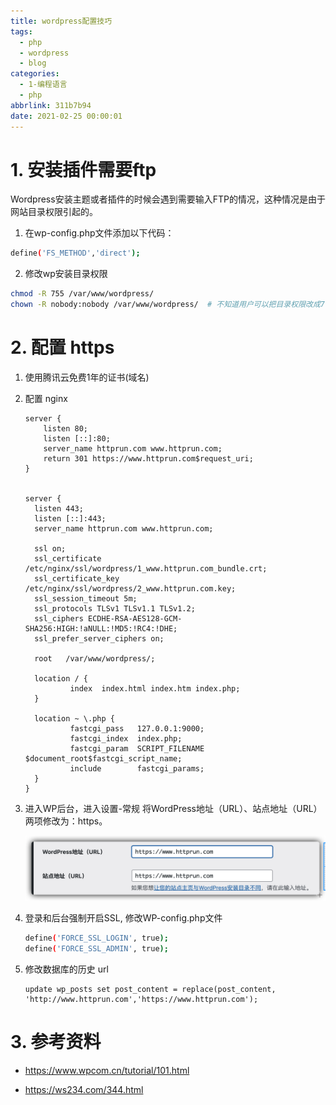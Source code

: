 ```yaml
---
title: wordpress配置技巧
tags:
  - php
  - wordpress
  - blog
categories:
  - 1-编程语言
  - php
abbrlink: 311b7b94
date: 2021-02-25 00:00:01
---
```


# 1. 安装插件需要ftp

Wordpress安装主题或者插件的时候会遇到需要输入FTP的情况，这种情况是由于网站目录权限引起的。

<!-- more -->

1. 在wp-config.php文件添加以下代码：

```bash
define('FS_METHOD','direct');
```

2. 修改wp安装目录权限

```bash
chmod -R 755 /var/www/wordpress/
chown -R nobody:nobody /var/www/wordpress/  # 不知道用户可以把目录权限改成777
```



# 2. 配置 https


1. 使用腾讯云免费1年的证书(域名)

2. 配置 nginx

   ```nginx
   server {
       listen 80;
       listen [::]:80;
       server_name httprun.com www.httprun.com;
       return 301 https://www.httprun.com$request_uri;
   }
   
   
   server {
     listen 443;
     listen [::]:443;
     server_name httprun.com www.httprun.com;
   
     ssl on;
     ssl_certificate /etc/nginx/ssl/wordpress/1_www.httprun.com_bundle.crt;
     ssl_certificate_key /etc/nginx/ssl/wordpress/2_www.httprun.com.key;
     ssl_session_timeout 5m;
     ssl_protocols TLSv1 TLSv1.1 TLSv1.2;
     ssl_ciphers ECDHE-RSA-AES128-GCM-SHA256:HIGH:!aNULL:!MD5:!RC4:!DHE;
     ssl_prefer_server_ciphers on;
   
     root   /var/www/wordpress/;
   
     location / {
             index  index.html index.htm index.php;
     }
   
     location ~ \.php {
             fastcgi_pass   127.0.0.1:9000;
             fastcgi_index  index.php;
             fastcgi_param  SCRIPT_FILENAME  $document_root$fastcgi_script_name;
             include        fastcgi_params;
     }
   }
   ```

   


3. 进入WP后台，进入设置-常规 将WordPress地址（URL）、站点地址（URL）两项修改为：https。

   ![1](wordpress配置技巧/1.png)


4. 登录和后台强制开启SSL, 修改WP-config.php文件

   ```bash
   define('FORCE_SSL_LOGIN', true);
   define('FORCE_SSL_ADMIN', true);
   ```


5. 修改数据库的历史 url

   ```mysql
   update wp_posts set post_content = replace(post_content, 'http://www.httprun.com','https://www.httprun.com');
   ```



# 3. 参考资料

+ https://www.wpcom.cn/tutorial/101.html

+ https://ws234.com/344.html